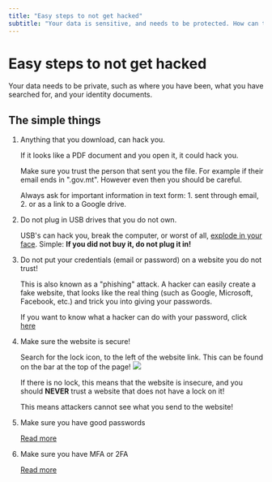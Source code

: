 ```yaml
---
title: "Easy steps to not get hacked"
subtitle: "Your data is sensitive, and needs to be protected. How can this be done?"
---
```


# Easy steps to not get hacked

Your data needs to be private, such as where you have been, what you have searched for, and your identity documents.

## The simple things

1. Anything that you download, can hack you.

    If it looks like a PDF document and you open it, it could hack you.

    Make sure you trust the person that sent you the file. For example if their email ends in ".gov.mt". However even then you should be careful.

    Always ask for important information in text form: 1. sent through email, 2. or as a link to a Google drive.

2. Do not plug in USB drives that you do not own.

    USB's can hack you, break the computer, or worst of all, [explode in your face](https://www.theguardian.com/world/2023/mar/21/ecuador-journalist-usb-bomb-ecuavisa). Simple: **If you did not buy it, do not plug it in!**

3. Do not put your credentials (email or password) on a website you do not trust!

    This is also known as a "phishing" attack. A hacker can easily create a fake website, that looks like the real thing (such as Google, Microsoft, Facebook, etc.) and trick you into giving your passwords.

    If you want to know what a hacker can do with your password, click [here](/tutorials/Cyber%20Security/passwords)

4. Make sure the website is secure!

    Search for the lock icon, to the left of the website link. This can be found on the bar at the top of the page!
    ![](/images/cyber-security/dont-get-hacked/tls-cert.png)

    If there is no lock, this means that the website is insecure, and you should **NEVER** trust a website that does not have a lock on it!

    This means attackers cannot see what you send to the website!

5. Make sure you have good passwords

    [Read more](/tutorials/Cyber%20Security/passwords)

6. Make sure you have MFA or 2FA

    [Read more](/tutorials/Cyber%20Security/multi-factor-authentication)
